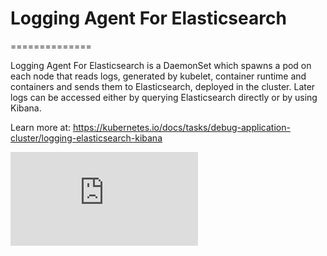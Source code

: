 # Logging Agent For Elasticsearch
==============

Logging Agent For Elasticsearch is a DaemonSet which spawns a pod on each node
that reads logs, generated by kubelet, container runtime and containers
and sends them to Elasticsearch, deployed in the cluster. Later logs can be
accessed either by querying Elasticsearch directly or by using Kibana.

Learn more at: https://kubernetes.io/docs/tasks/debug-application-cluster/logging-elasticsearch-kibana

[![Analytics](https://kubernetes-site.appspot.com/UA-36037335-10/GitHub/cluster/addons/fluentd-elasticsearch/README.md?pixel)]()
